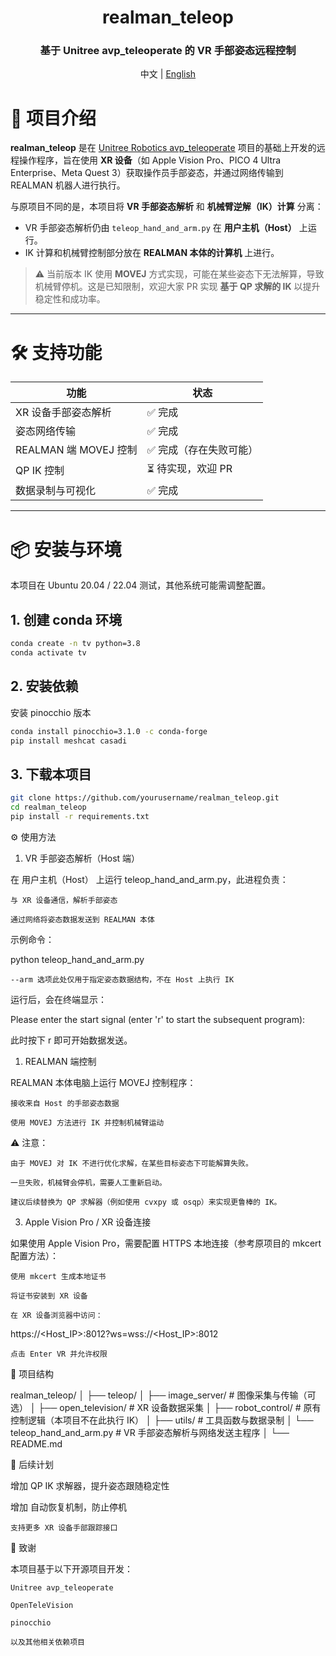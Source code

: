 <div align="center">
  <h1 align="center"> realman_teleop </h1>
  <h3 align="center"> 基于 Unitree avp_teleoperate 的 VR 手部姿态远程控制 </h3>
  <p align="center">
    <a> 中文 </a> | <a href="README_en.md">English</a>
  </p>
</div>

# 📖 项目介绍

**realman_teleop** 是在 [Unitree Robotics avp_teleoperate](https://github.com/unitreerobotics/avp_teleoperate) 项目的基础上开发的远程操作程序，旨在使用 **XR 设备**（如 Apple Vision Pro、PICO 4 Ultra Enterprise、Meta Quest 3）获取操作员手部姿态，并通过网络传输到 REALMAN 机器人进行执行。

与原项目不同的是，本项目将 **VR 手部姿态解析** 和 **机械臂逆解（IK）计算** 分离：
- VR 手部姿态解析仍由 `teleop_hand_and_arm.py` 在 **用户主机（Host）** 上运行。
- IK 计算和机械臂控制部分放在 **REALMAN 本体的计算机** 上进行。

> ⚠️ 当前版本 IK 使用 **MOVEJ** 方式实现，可能在某些姿态下无法解算，导致机械臂停机。这是已知限制，欢迎大家 PR 实现 **基于 QP 求解的 IK** 以提升稳定性和成功率。

---

# 🛠 支持功能

| 功能                     | 状态   |
| ------------------------ | ------ |
| XR 设备手部姿态解析       | ✅ 完成 |
| 姿态网络传输              | ✅ 完成 |
| REALMAN 端 MOVEJ 控制     | ✅ 完成（存在失败可能） |
| QP IK 控制                | ⏳ 待实现，欢迎 PR |
| 数据录制与可视化          | ✅ 完成 |

---

# 📦 安装与环境

本项目在 Ubuntu 20.04 / 22.04 测试，其他系统可能需调整配置。

## 1. 创建 conda 环境
```bash
conda create -n tv python=3.8
conda activate tv
```
## 2. 安装依赖

安装 pinocchio 版本
```bash
conda install pinocchio=3.1.0 -c conda-forge
pip install meshcat casadi
```

## 3. 下载本项目
```bash
git clone https://github.com/yourusername/realman_teleop.git
cd realman_teleop
pip install -r requirements.txt
```

⚙️ 使用方法
1. VR 手部姿态解析（Host 端）

在 用户主机（Host） 上运行 teleop_hand_and_arm.py，此进程负责：

    与 XR 设备通信，解析手部姿态

    通过网络将姿态数据发送到 REALMAN 本体

示例命令：

python teleop_hand_and_arm.py 

    --arm 选项此处仅用于指定姿态数据结构，不在 Host 上执行 IK

运行后，会在终端显示：

Please enter the start signal (enter 'r' to start the subsequent program):

此时按下 r 即可开始数据发送。
1. REALMAN 端控制

REALMAN 本体电脑上运行 MOVEJ 控制程序：

    接收来自 Host 的手部姿态数据

    使用 MOVEJ 方法进行 IK 并控制机械臂运动

⚠️ 注意：

    由于 MOVEJ 对 IK 不进行优化求解，在某些目标姿态下可能解算失败。

    一旦失败，机械臂会停机，需要人工重新启动。

    建议后续替换为 QP 求解器（例如使用 cvxpy 或 osqp）来实现更鲁棒的 IK。

3. Apple Vision Pro / XR 设备连接

如果使用 Apple Vision Pro，需要配置 HTTPS 本地连接（参考原项目的 mkcert 配置方法）：

    使用 mkcert 生成本地证书

    将证书安装到 XR 设备

    在 XR 设备浏览器中访问：

https://<Host_IP>:8012?ws=wss://<Host_IP>:8012

    点击 Enter VR 并允许权限

🧩 项目结构

realman_teleop/
│
├── teleop/
│   ├── image_server/          # 图像采集与传输（可选）
│   ├── open_television/       # XR 设备数据采集
│   ├── robot_control/         # 原有控制逻辑（本项目不在此执行 IK）
│   ├── utils/                  # 工具函数与数据录制
│   └── teleop_hand_and_arm.py  # VR 手部姿态解析与网络发送主程序
│
└── README.md

🔮 后续计划

增加 QP IK 求解器，提升姿态跟随稳定性

增加 自动恢复机制，防止停机

    支持更多 XR 设备手部跟踪接口

🙏 致谢

本项目基于以下开源项目开发：

    Unitree avp_teleoperate

    OpenTeleVision

    pinocchio

    以及其他相关依赖项目